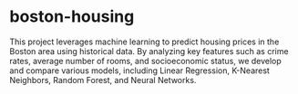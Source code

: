 # boston-housing
This project leverages machine learning to predict housing prices in the Boston area using historical data. By analyzing key features such as crime rates, average number of rooms, and socioeconomic status, we develop and compare various models, including Linear Regression, K-Nearest Neighbors, Random Forest, and Neural Networks.
